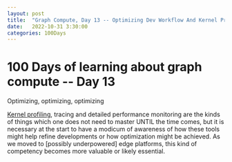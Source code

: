 ```yaml
---
layout: post
title:  "Graph Compute, Day 13 -- Optimizing Dev Workflow And Kernel Profiling"
date:   2022-10-31 3:30:00
categories: 100Days
---
```



# 100 Days of learning about graph compute -- Day 13

Optimizing, optimizing, optimizing

[Kernel profiling](https://developer.nvidia.com/nsight-compute), tracing and detailed performance monitoring are the kinds of things which one does not need to master UNTIL the time comes, but it is necessary at the start to have a modicum of awareness of how these tools might help refine developments or how optimization might be achieved. As we moved to [possibly underpowered] edge platforms, this kind of competency becomes more valuable or likely essential.

